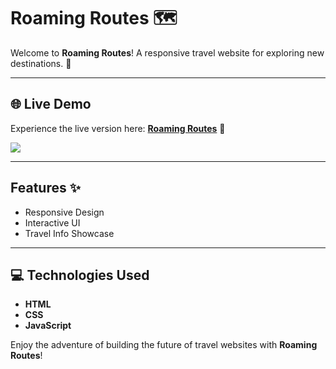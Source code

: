 # Roaming Routes 🗺️

Welcome to **Roaming Routes**! A responsive travel website for exploring new destinations. 🚀

---

## 🌐 Live Demo
Experience the live version here: [**Roaming Routes**](https://solankijanvi.github.io/Roaming-Routes/) 🚀

<a href="https://solankijanvi.github.io/Roaming-Routes/" target="_blank">
  <img src="https://img.shields.io/badge/-Live%20Demo-blue?style=flat-square&logo=google-chrome&logoColor=white" />
</a>


---

## Features ✨
- Responsive Design
- Interactive UI
- Travel Info Showcase

---


## 💻 Technologies Used
- **HTML**
- **CSS**
- **JavaScript**

Enjoy the adventure of building the future of travel websites with **Roaming Routes**!





